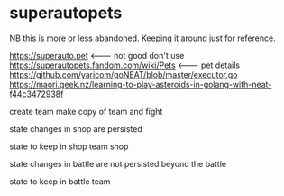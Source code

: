 # superautopets

NB this is more or less abandoned. Keeping it around just for reference.

https://superauto.pet <--- not good don't use
https://superautopets.fandom.com/wiki/Pets <--- pet details
https://github.com/yaricom/goNEAT/blob/master/executor.go
https://maori.geek.nz/learning-to-play-asteroids-in-golang-with-neat-f44c3472938f



create team
make copy of team and fight


state changes in shop are persisted

state to keep in shop
    team
    shop

state changes in battle are not persisted beyond the battle

state to keep in battle
    team
